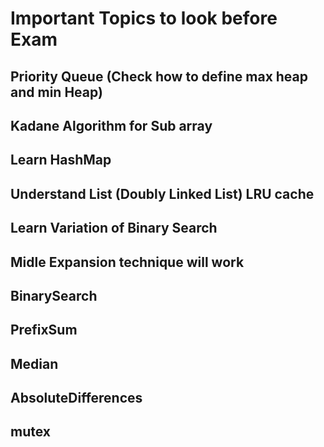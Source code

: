 # Important Topics to look before Exam

## Priority Queue (Check how to define max heap and min Heap)
## Kadane Algorithm for Sub array
## Learn HashMap
## Understand List (Doubly Linked List) LRU cache 
## Learn Variation of Binary Search
## Midle Expansion technique will work
## BinarySearch 
## PrefixSum
## Median 
## AbsoluteDifferences
## mutex